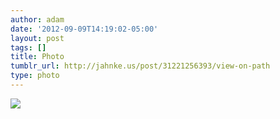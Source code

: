 ```yaml
---
author: adam
date: '2012-09-09T14:19:02-05:00'
layout: post
tags: []
title: Photo
tumblr_url: http://jahnke.us/post/31221256393/view-on-path
type: photo
---
```


![](http://24.media.tumblr.com/tumblr_ma3n3r3CFo1qga9s2o1_1280.jpg)
